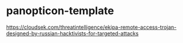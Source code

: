 # panopticon-template

https://cloudsek.com/threatintelligence/ekipa-remote-access-trojan-designed-by-russian-hacktivists-for-targeted-attacks
